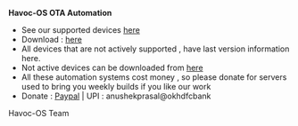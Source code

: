 **Havoc-OS OTA Automation**

- See our supported devices  [here](https://github.com/Havoc-OS/official_devices/)
- Download : [here](https://havoc-os.com/download)
- All devices that are not actively supported , have last version information here.
- Not active devices can be downloaded from [here](https://download.havoc-os.com) 
- All these automation systems cost money , so please donate for servers used to bring you weekly builds if you like our work
- Donate : [Paypal](https://paypal.me/ANUSHEK) | UPI : anushekprasal@okhdfcbank

Havoc-OS Team
